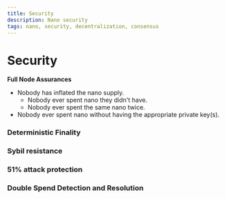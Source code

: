 ```yaml
---
title: Security
description: Nano security
tags: nano, security, decentralization, consensus
---
```


# Security

**Full Node Assurances**

- Nobody has inflated the nano supply.
  - Nobody ever spent nano they didn't have.
  - Nobody ever spent the same nano twice.
- Nobody ever spent nano without having the appropriate private key(s).

### Deterministic Finality

### Sybil resistance

### 51% attack protection

### Double Spend Detection and Resolution
